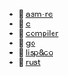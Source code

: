 * 📂 [asm-re](asm-re)
* 📂 [c](c)
* 📂 [compiler](compiler)
* 📂 [go](go)
* 📂 [lisp&co](lisp&co)
* 📂 [rust](rust)
